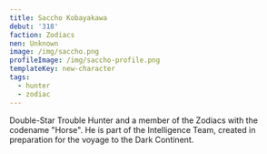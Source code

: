 ```yaml
---
title: Saccho Kobayakawa
debut: '318'
faction: Zodiacs
nen: Unknown
image: /img/saccho.png
profileImage: /img/saccho-profile.png
templateKey: new-character
tags:
  - hunter
  - zodiac
---
```

Double-Star Trouble Hunter and a member of the Zodiacs with the codename "Horse". He is part of the Intelligence Team, created in preparation for the voyage to the Dark Continent.
